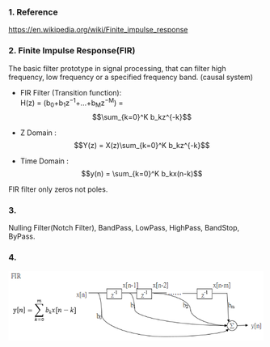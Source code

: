 ### 1. Reference   
https://en.wikipedia.org/wiki/Finite_impulse_response  
### 2. Finite Impulse Response(FIR)  
The basic filter prototype in signal processing, that can filter high frequency, low frequency or a specified frequency band.
(causal system)  
* FIR Filter (Transition function):  
H(z) = (b<sub>0</sub>+b<sub>1</sub>z<sup>−1</sup>+...+b<sub>M</sub>z<sup>−M</sup>) =$$\sum_{k=0}^K b_kz^{-k}$$


* Z Domain :  
$$Y(z) = X(z)\sum_{k=0}^K b_kz^{-k}$$  
* Time Domain :  
$$y(n) = \sum_{k=0}^K b_kx(n-k)$$   

FIR filter only zeros not poles.

### 3.  
Nulling Filter(Notch Filter), BandPass, LowPass, HighPass, BandStop, ByPass.

### 4.  
![FIR](../FIR.png)
